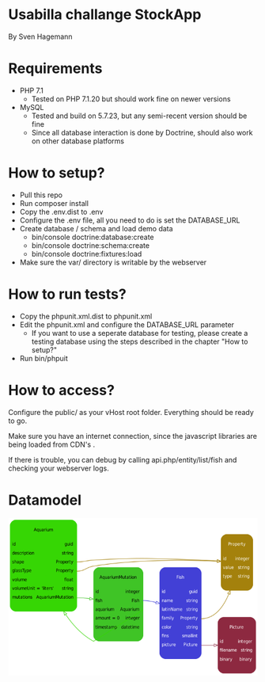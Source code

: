 # Usabilla challange StockApp
By Sven Hagemann

# Requirements
* PHP 7.1
    * Tested on PHP 7.1.20 but should work fine on newer versions
* MySQL
    * Tested and build on 5.7.23, but any semi-recent version should be fine
    * Since all database interaction is done by Doctrine, should also work on other database platforms 

# How to setup?
* Pull this repo
* Run composer install
* Copy the .env.dist to .env
* Configure the .env file, all you need to do is set the DATABASE_URL
* Create database / schema and load demo data
    * bin/console doctrine:database:create
    * bin/console doctrine:schema:create
    * bin/console doctrine:fixtures:load
* Make sure the var/ directory is writable by the webserver

# How to run tests?
* Copy the phpunit.xml.dist to phpunit.xml
* Edit the phpunit.xml and configure the DATABASE_URL parameter
    * If you want to use a seperate database for testing, please create a testing database using the steps described in the chapter "How to setup?"  
* Run bin/phpuit

# How to access?
Configure the public/ as your vHost root folder. Everything should be ready to go.

Make sure you have an internet connection, since the javascript libraries are being loaded from CDN's .

If there is trouble, you can debug by calling api.php/entity/list/fish and checking your webserver logs.

# Datamodel
![IMAGE DATAMODEL](./model.png)
